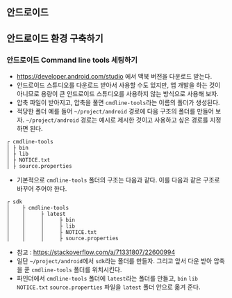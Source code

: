 ## 안드로이드

## 안드로이드 환경 구축하기

### 안드로이드 Command line tools 세팅하기

- https://developer.android.com/studio 에서 맥북 버전을 다운로드 받는다.
- 안드로이드 스튜디오를 다운로드 받아서 사용할 수도 있지만, 앱 개발을 하는 것이 아니므로 용량이 큰 안드로이드 스튜디오를 사용하지 않는 방식으로 사용해 보자.
- 압축 파일이 받아지고, 압축을 풀면 `cmdline-tools`라는 이름의 폴더가 생성된다.
- 적당한 폴더 예를 들어 `~/project/android` 경로에 다음 구조의 폴더를 만들어 보자. `~/project/android` 경로는 예시로 제시한 것이고 사용하고 싶은 경로를 지정하면 된다.

```
┌ cmdline-tools
│ ├ bin
│ ├ lib
│ ├ NOTICE.txt
│ ├ source.properties
```

- 기본적으로 `cmdline-tools` 폴더의 구조는 다음과 같다. 이를 다음과 같은 구조로 바꾸어 주어야 한다.

```
┌ sdk
│    ├ cmdline-tools
│    │     ├ latest
│    │     │     ├ bin
│    │     │     ├ lib
│    │     │     ├ NOTICE.txt
│    │     │     ├ source.properties
```

- 참고 : https://stackoverflow.com/a/71331807/22600994
- 일단 `~/project/android`에서 `sdk`라는 폴더를 만들자. 그리고 앞서 다운 받아 압축을 푼 `cmdline-tools` 폴더를 위치시킨다.
- 파인더에서 `cmdline-tools` 폴더에 `latest`라는 폴더를 만들고, `bin` `lib` `NOTICE.txt` `source.properties` 파일을 `latest` 폴더 안으로 옮겨 준다.
